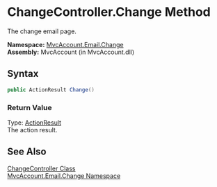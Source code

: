 ChangeController.Change Method
==============================
The change email page.

**Namespace:** [MvcAccount.Email.Change][1]  
**Assembly:** MvcAccount (in MvcAccount.dll)

Syntax
------

```csharp
public ActionResult Change()
```

### Return Value
Type: [ActionResult][2]  
The action result.

See Also
--------
[ChangeController Class][3]  
[MvcAccount.Email.Change Namespace][1]  

[1]: ../README.md
[2]: http://msdn.microsoft.com/en-us/library/dd493064
[3]: README.md